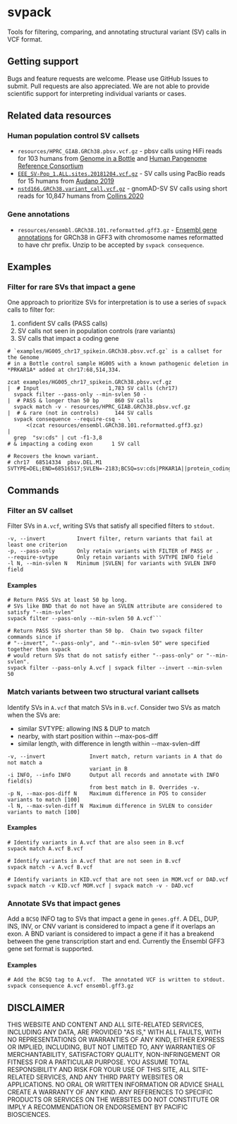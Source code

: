 # svpack
Tools for filtering, comparing, and annotating structural variant (SV) calls in VCF format.

## Getting support
Bugs and feature requests are welcome. Please use GitHub Issues to submit. Pull requests are also appreciated. We are not able to provide scientific support for interpreting individual variants or cases.

## Related data resources
### Human population control SV callsets
* `resources/HPRC_GIAB.GRCh38.pbsv.vcf.gz` - pbsv calls using HiFi reads for 103 humans from [Genome in a Bottle](http://doi.org/10.1038/sdata.2016.25) and [Human Pangenome Reference Consortium](https://humanpangenome.org/data-use-protocol/)
* [`EEE_SV-Pop_1.ALL.sites.20181204.vcf.gz`](http://ftp.1000genomes.ebi.ac.uk/vol1/ftp/data_collections/hgsv_sv_discovery/working/20181025_EEE_SV-Pop_1/VariantCalls_EEE_SV-Pop_1/) - SV calls using PacBio reads for 15 humans from [Audano 2019](https://doi.org/10.1016/j.cell.2018.12.019)
* [`nstd166.GRCh38.variant_call.vcf.gz`](https://www.ncbi.nlm.nih.gov/dbvar/studies/nstd166/) - gnomAD-SV SV calls using short reads for 10,847 humans from [Collins 2020](https://www.nature.com/articles/s41586-020-2287-8)

### Gene annotations
* `resources/ensembl.GRCh38.101.reformatted.gff3.gz` - [Ensembl gene annotations](http://ftp.ensembl.org/pub/current_gff3/homo_sapiens/) for GRCh38 in GFF3 with chromosome names reformatted to have chr prefix. Unzip to be accepted by `svpack consequence`.

## Examples

### Filter for rare SVs that impact a gene
One approach to prioritize SVs for interpretation is to use a series of `svpack` calls to filter for:
1. confident SV calls (PASS calls)
2. SV calls not seen in population controls (rare variants)
3. SV calls that impact a coding gene

```
# `examples/HG005_chr17_spikein.GRCh38.pbsv.vcf.gz` is a callset for the Genome
# in a Bottle control sample HG005 with a known pathogenic deletion in *PRKAR1A* added at chr17:68,514,334.

zcat examples/HG005_chr17_spikein.GRCh38.pbsv.vcf.gz                  |  # Input                      1,783 SV calls (chr17)
  svpack filter --pass-only --min-svlen 50 -                          |  # PASS & longer than 50 bp     860 SV calls
  svpack match -v - resources/HPRC_GIAB.GRCh38.pbsv.vcf.gz            |  # & rare (not in controls)     144 SV calls
  svpack consequence --require-csq -  \
      <(zcat resources/ensembl.GRCh38.101.reformatted.gff3.gz)        |
  grep  "sv:cds" | cut -f1-3,8                                          # & impacting a coding exon      1 SV call

# Recovers the known variant.
# chr17  68514334  pbsv.DEL.M1  SVTYPE=DEL;END=68516517;SVLEN=-2183;BCSQ=sv:cds|PRKAR1A||protein_coding|+||
```


## Commands

### Filter an SV callset
Filter SVs in `A.vcf`, writing SVs that satisfy all specified filters to `stdout`.

```
-v, --invert          Invert filter, return variants that fail at least one criterion
-p, --pass-only       Only retain variants with FILTER of PASS or .
--require-svtype      Only retain variants with SVTYPE INFO field
-l N, --min-svlen N   Minimum |SVLEN| for variants with SVLEN INFO field
```

#### Examples
```
# Return PASS SVs at least 50 bp long.
# SVs like BND that do not have an SVLEN attribute are considered to satisfy "--min-svlen"
svpack filter --pass-only --min-svlen 50 A.vcf```

# Return PASS SVs shorter than 50 bp.  Chain two svpack filter commands since if
# "--invert", "--pass-only", and "--min-svlen 50" were specified together then svpack
# would return SVs that do not satisfy either "--pass-only" or "--min-svlen".
svpack filter --pass-only A.vcf | svpack filter --invert --min-svlen 50
```

### Match variants between two structural variant callsets
Identify SVs in `A.vcf` that match SVs in `B.vcf`.  Consider two SVs as match when the SVs are:
* similar SVTYPE: allowing INS & DUP to match
* nearby, with start position within --max-pos-diff
* similar length, with difference in length within --max-svlen-diff

```
-v, --invert              Invert match, return variants in A that do not match a
                          variant in B
-i INFO, --info INFO      Output all records and annotate with INFO field(s)
                          from best match in B. Overrides -v.
-p N, --max-pos-diff N    Maximum difference in POS to consider variants to match [100]
-l N, --max-svlen-diff N  Maximum difference in SVLEN to consider variants to match [100]
```

#### Examples
```
# Identify variants in A.vcf that are also seen in B.vcf
svpack match A.vcf B.vcf

# Identify variants in A.vcf that are not seen in B.vcf
svpack match -v A.vcf B.vcf

# Identify variants in KID.vcf that are not seen in MOM.vcf or DAD.vcf
svpack match -v KID.vcf MOM.vcf | svpack match -v - DAD.vcf
```

### Annotate SVs that impact genes
Add a `BCSQ` INFO tag to SVs that impact a gene in `genes.gff`.  A DEL, DUP, INS, INV, or CNV variant
is considered to impact a gene if it overlaps an exon.  A BND variant is considered to impact a gene
if it has a breakend between the gene transcription start and end.  Currently the Ensembl GFF3 gene set
format is supported.

#### Examples
```
# Add the BCSQ tag to A.vcf.  The annotated VCF is written to stdout.
svpack consequence A.vcf ensembl.gff3.gz
```

## DISCLAIMER
THIS WEBSITE AND CONTENT AND ALL SITE-RELATED SERVICES, INCLUDING ANY DATA, ARE PROVIDED "AS IS," WITH ALL FAULTS, WITH NO REPRESENTATIONS OR WARRANTIES OF ANY KIND, EITHER EXPRESS OR IMPLIED, INCLUDING, BUT NOT LIMITED TO, ANY WARRANTIES OF MERCHANTABILITY, SATISFACTORY QUALITY, NON-INFRINGEMENT OR FITNESS FOR A PARTICULAR PURPOSE. YOU ASSUME TOTAL RESPONSIBILITY AND RISK FOR YOUR USE OF THIS SITE, ALL SITE-RELATED SERVICES, AND ANY THIRD PARTY WEBSITES OR APPLICATIONS. NO ORAL OR WRITTEN INFORMATION OR ADVICE SHALL CREATE A WARRANTY OF ANY KIND. ANY REFERENCES TO SPECIFIC PRODUCTS OR SERVICES ON THE WEBSITES DO NOT CONSTITUTE OR IMPLY A RECOMMENDATION OR ENDORSEMENT BY PACIFIC BIOSCIENCES.
